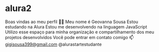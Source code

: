# alura2
Boas vindas ao meu perfil 💙💙 Meu nome é Geovanna Sousa  Estou estudando na Alura Estou me desenvolvendo na linguagem JavaScript Utilizo esse espaço para minha organização e compartilhamento dos meu projetos desenvolvidos Você pode entrar em contato comigo 📫 gigisousa399@gmail.com @alurastartestudante
